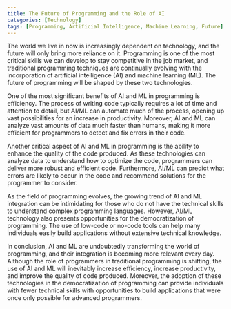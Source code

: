 ```yaml
---
title: The Future of Programming and the Role of AI  
categories: [Technology] 
tags: [Programming, Artificial Intelligence, Machine Learning, Future] 
---
```


The world we live in now is increasingly dependent on technology, and the future will only bring more reliance on it. Programming is one of the most critical skills we can develop to stay competitive in the job market, and traditional programming techniques are continually evolving with the incorporation of artificial intelligence (AI) and machine learning (ML). The future of programming will be shaped by these two technologies.

One of the most significant benefits of AI and ML in programming is efficiency. The process of writing code typically requires a lot of time and attention to detail, but AI/ML can automate much of the process, opening up vast possibilities for an increase in productivity. Moreover, AI and ML can analyze vast amounts of data much faster than humans, making it more efficient for programmers to detect and fix errors in their code.

Another critical aspect of AI and ML in programming is the ability to enhance the quality of the code produced. As these technologies can analyze data to understand how to optimize the code, programmers can deliver more robust and efficient code. Furthermore, AI/ML can predict what errors are likely to occur in the code and recommend solutions for the programmer to consider.

As the field of programming evolves, the growing trend of AI and ML integration can be intimidating for those who do not have the technical skills to understand complex programming languages. However, AI/ML technology also presents opportunities for the democratization of programming. The use of low-code or no-code tools can help many individuals easily build applications without extensive technical knowledge.

In conclusion, AI and ML are undoubtedly transforming the world of programming, and their integration is becoming more relevant every day. Although the role of programmers in traditional programming is shifting, the use of AI and ML will inevitably increase efficiency, increase productivity, and improve the quality of code produced. Moreover, the adoption of these technologies in the democratization of programming can provide individuals with fewer technical skills with opportunities to build applications that were once only possible for advanced programmers.